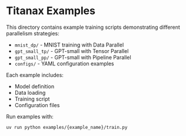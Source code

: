 # Titanax Examples

This directory contains example training scripts demonstrating different parallelism strategies:

- `mnist_dp/` - MNIST training with Data Parallel
- `gpt_small_tp/` - GPT-small with Tensor Parallel
- `gpt_small_pp/` - GPT-small with Pipeline Parallel
- `configs/` - YAML configuration examples

Each example includes:
- Model definition
- Data loading
- Training script
- Configuration files

Run examples with:
```bash
uv run python examples/{example_name}/train.py
```
